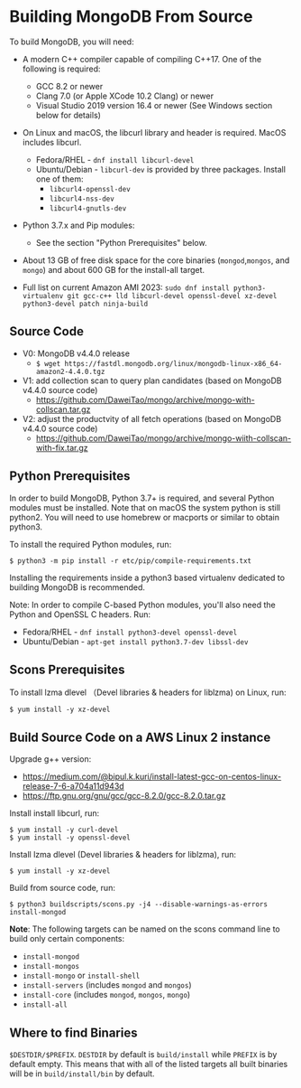 Building MongoDB From Source 
================
To build MongoDB, you will need:
* A modern C++ compiler capable of compiling C++17. One of the following is required:
    * GCC 8.2 or newer
    * Clang 7.0 (or Apple XCode 10.2 Clang) or newer
    * Visual Studio 2019 version 16.4 or newer (See Windows section below for details)
* On Linux and macOS, the libcurl library and header is required. MacOS includes libcurl.
    * Fedora/RHEL - `dnf install libcurl-devel`
    * Ubuntu/Debian - `libcurl-dev` is provided by three packages. Install one of them:
      * `libcurl4-openssl-dev`
      * `libcurl4-nss-dev`
      * `libcurl4-gnutls-dev`
* Python 3.7.x and Pip modules:
  * See the section "Python Prerequisites" below.
* About 13 GB of free disk space for the core binaries (`mongod`,`mongos`, and `mongo`) and about 600 GB for the install-all target.

* Full list on current Amazon AMI 2023:
    `sudo dnf install python3-virtualenv git gcc-c++ lld libcurl-devel openssl-devel xz-devel python3-devel patch ninja-build`

Source Code
------
* V0: MongoDB v4.4.0 release
    * `$ wget https://fastdl.mongodb.org/linux/mongodb-linux-x86_64-amazon2-4.4.0.tgz`
* V1: add collection scan to query plan candidates (based on MongoDB v4.4.0 source code)
    * https://github.com/DaweiTao/mongo/archive/mongo-with-collscan.tar.gz
* V2: adjust the productvity of all fetch operations (based on MongoDB v4.4.0 source code)
    * https://github.com/DaweiTao/mongo/archive/mongo-wiith-collscan-with-fix.tar.gz


Python Prerequisites
------

In order to build MongoDB, Python 3.7+ is required, and several Python
modules must be installed. Note that on macOS the system python is
still python2. You will need to use homebrew or macports or similar to
obtain python3.

To install the required Python modules, run:

    $ python3 -m pip install -r etc/pip/compile-requirements.txt

Installing the requirements inside a python3 based virtualenv
dedicated to building MongoDB is recommended.

Note: In order to compile C-based Python modules, you'll also need the
Python and OpenSSL C headers. Run:

* Fedora/RHEL - `dnf install python3-devel openssl-devel`
* Ubuntu/Debian - `apt-get install python3.7-dev libssl-dev`


Scons Prerequisites
------
To install lzma dlevel （Devel libraries & headers for liblzma) on Linux, run:

    $ yum install -y xz-devel
    

Build Source Code on a AWS Linux 2 instance
------
Upgrade g++ version:
* https://medium.com/@bipul.k.kuri/install-latest-gcc-on-centos-linux-release-7-6-a704a11d943d
* https://ftp.gnu.org/gnu/gcc/gcc-8.2.0/gcc-8.2.0.tar.gz

Install install libcurl, run:
```
$ yum install -y curl-devel
$ yum install -y openssl-devel
```
Install lzma dlevel (Devel libraries & headers for liblzma), run:

    $ yum install -y xz-devel
    
Build from source code, run:

    $ python3 buildscripts/scons.py -j4 --disable-warnings-as-errors install-mongod

**Note**: The following targets can be named on the scons command line to build
only certain components:

* `install-mongod`
* `install-mongos`
* `install-mongo` or `install-shell`
* `install-servers` (includes `mongod` and `mongos`)
* `install-core` (includes `mongod`, `mongos`, `mongo`)
* `install-all`

Where to find Binaries
------
`$DESTDIR/$PREFIX`. `DESTDIR` by default is `build/install` while
`PREFIX` is by default empty. This means that with all of the listed
targets all built binaries will be in `build/install/bin` by default.

